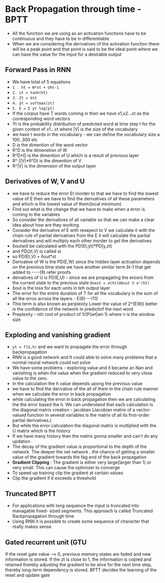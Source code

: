 # Back Propagation through time - BPTT
- All the function we are using as an activation functions have to be continuous and they have to be in differentiable
- When we are considering the derivatives of the activation function there will be a peak point and that point is said to be the ideal point where we can have the value for the input for a desirable output
## Forward Pass in RNN
- We have total of 5 equations
- `1 . ht = W*xt + Uht-1 `
- `2. st = tanh(ht)`
- `3. Zt = Vst`
- `4. ÿt = softmax(zt)`
- `5. E = Σ yt log(ÿt)`
- If the corpus have T words coming in then we have x1,x2...xt as the corresponding word vectors
- Ÿt is the probability distribution of predicted word at time step t for the given context of x1...xt where |V| is the size of the vocabulary
- we have t words in the vocabulary - we can define the vocabulary size a 100 ,300 etc
- D is the dimention of the word vector
- R^D is the dimenstion of W
- R^D*D is the dimention of U which is a result of previous layer
- R^ (|V|*R^D) is the dimention of V
- R^|V| is the dimension of the output layer

## Derivatives of W, V and U
- we have to reduce the error Et inorder to that we have to  find the lowest value of E  then we have to find the derivatives of all these parameters and which is the lowest value of them(local minimum)
- Find out what is the change that we have to make when a error is coming to the variables
- So consider the derivatives of all variable so that we can make a clear idea about how are they working
- Consider the derivative of E   with resepect to V we calculate it with the chain rule of partial derivatives from the E it will calculate the partial derivatives and will multiply each other inorder to get the derivatives
- δoutwill be calculated with the PD(Et,ÿt)*PD(y,zt)
- and PD(zt,V) is called st
- so PD(Et,V) = δout*st
-  Derivative of W is the PD(E,W) since the hidden layer activation depends on the previous time state we have another similar term  δt-1 that get added to ----(9) refer proofs
- deivatives of U is PD(E,U) - since we are propagating the erooro from the current state to the previous state `δnext = σ(ht)Uδout V σ'(ht)`
- δout is the loss for each units in teh output layer
- The error for the entire duration of T for all the vocabulary is the sum of all the erros across the layers - E(θ)---(11)
- This term is also known as perplexity Lower the value of 2^(E(θ)) better is the confidence of the network in predictinf the next word
- Preplexity - nth root of product of 1/(P(wt|wt-1) where n is the window size
## Exploding and vanishing gradient
- `yt = f(U,h)` and we want to propagate the error through backpropagation
- RNN is a good network and It could able to solve many problems that a normal neural network could not solve
- We have some problems - exploring value and it became an Nan and vanishing is when the value when the gradient reduced to very close value to the zero.
- In the calculation the h value depends upong the previous value
- we have to find the derivative of the all of them in the chain rule manner when we calculate the error in back propagation
- while calculating the error in back propagation then we are calculating the the error based the h. We can understand that each calculation is the diagonal matrix creation - jacobian (Jacobian matrix of a vector-valued function in several variables is the matrix of all its first-order partial derivatives.)
- But while the error calculation the diagonal matrix is multiplied with the U matrix which is the history
- If we have many history then the matrix gonna smaller and can't do any updation
- The decay of the gradient value is proportional to the depth of the network. The deeper the net network , the chance of getting a smaller value of the gradient towards the fag end of the back propagation
- **Gradient Clipping** : The gradient is either very large(larger than 1) or very small. This can cause the optimizer to converge
- To speed up training clip the gradient at certain values
- Clip the gradient if it exceeds a threshold 
## Truncated BPTT
- For applications with long sequence the input is truncated into managable fixed- sized segments. This approach is called Truncated Backpropagation through time 
- Using RNN it is possible to create some sequence of character that really makes sense

## Gated recurrent unit (GTU
If the reset gate value --> 0, previous memory states are faded and new information is stored. If the zt is close to 1, the information is copied and retained thereby adjusting the gradient to be alive for the next time step, thereby long-term dependency is stored. BPTT decides the learning of the reset and update gate

